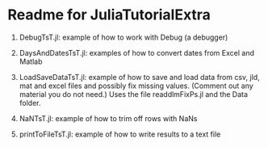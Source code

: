 Readme for JuliaTutorialExtra
=============================

1. DebugTsT.jl: example of how to work with Debug (a debugger)

2. DaysAndDatesTsT.jl: examples of how to convert dates from Excel and Matlab 

3. LoadSaveDataTsT.jl: example of how to save and load data from csv, jld, mat and excel files and possibly fix missing values. (Comment out any material you do not need.) Uses the file readdlmFixPs.jl and the Data folder.

4. NaNTsT.jl: example of how to trim off rows with NaNs

5. printToFileTsT.jl: example of how to write results to a text file
